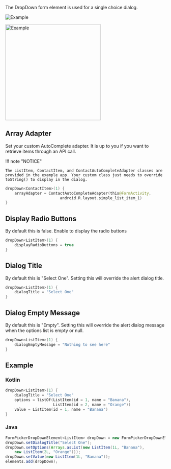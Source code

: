 The DropDown form element is used for a single choice dialog.

![Example](../../images/Dropdown1.PNG)

<img src="../../images/Dropdown2.PNG" alt="Example" width="300px"/>

## Array Adapter

Set your custom AutoComplete adapter. It is up to you if you want to retrieve items through an API call.

!!! note "NOTICE"

    The ListItem, ContactItem, and ContactAutoCompleteAdapter classes are provided in the example app. Your custom class just needs to override toString() to display in the dialog.

```kotlin
dropDown<ContactItem>(1) {
    arrayAdapter = ContactAutoCompleteAdapter(this@FormActivity,
                        android.R.layout.simple_list_item_1)
}
```

## Display Radio Buttons

By default this is false.
Enable to display the radio buttons

```kotlin
dropDown<ListItem>(1) {
    displayRadioButtons = true
}
```

## Dialog Title

By default this is "Select One".
Setting this will override the alert dialog title.

```kotlin
dropDown<ListItem>(1) {
    dialogTitle = "Select One"
}
```

## Dialog Empty Message

By default this is "Empty".
Setting this will override the alert dialog message when the options list is empty or null.

```kotlin
dropDown<ListItem>(1) {
    dialogEmptyMessage = "Nothing to see here"
}
```

## Example

### Kotlin

```kotlin
dropDown<ListItem>(1) {
    dialogTitle = "Select One"
    options = listOf(ListItem(id = 1, name = "Banana"),
                     ListItem(id = 2, name = "Orange"))
    value = ListItem(id = 1, name = "Banana")
}
```

### Java

```java
FormPickerDropDownElement<ListItem> dropDown = new FormPickerDropDownElement<>(1);
dropDown.setDialogTitle("Select One");
dropDown.setOptions(Arrays.asList(new ListItem(1L, "Banana"),
    new ListItem(2L, "Orange")));
dropDown.setValue(new ListItem(1L, "Banana"));
elements.add(dropDown);
```
